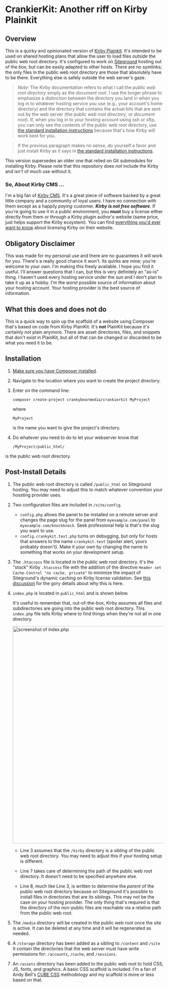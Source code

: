 # CrankierKit: Another riff on Kirby Plainkit

## Overview

This is a quirky and opinionated version of [Kirby Plainkit](https://GitHub.com/getkirby/plainkit.git). It's intended to be used on shared hosting plans that allow the user to load files _outside_ the public web root directory. It's configured to work on [Siteground](https://siteground.com) hosting out of the box, but can be easily adapted to other hosts. There are no symlinks; the only files in the public web root directory are those that absolutely have to be there. Everything else is safely outside the web server's gaze.

> *_Note_*: The Kirby documentation refers to what I call the _public web root directory_ simply as the _document root_. I use the longer phrase to emphasize a distinction between the directory you land in when you log in to whatever hosting service you use (e.g., your account's home directory) and the directory that contains the actual bits that are sent out by the web server (the _public web root directory_, or _document root_). If, when you log in to your hosting account using ssh or sftp, you can only see the contents of the public web root directory, use [the standard installation instructions](https://getkirby.com/docs/guide/quickstart#download-and-installation) because that's how Kirby will work best for you.

> If the previous paragraph makes no sense, do yourself a favor and just install Kirby as it says in [the standard installation instructions](https://getkirby.com/docs/guide/quickstart#download-and-installation).

This version supersedes an older one that relied on Git submodules for installing Kirby. Please note that this repository does _not_ include the Kirby and isn't of much use without it.

### So, About Kirby CMS ...

I'm a big fan of [Kirby CMS](https://getkirby.com). It's a great piece of software backed by a great little company and a community of loyal users. I have no connection with them except as a happily *paying* customer.  ***Kirby is not free software***.  If you're going to use it in a public environment, you **must** buy a license either directly from them or through a Kirby plugin author's website (same price, just helps support the Kirby ecoystem). You can find [everything you'd ever want to know](https://getkirby.com/license) about licensing Kirby on their website.

## Obligatory Disclaimer

This was made for my personal use and there are no guarantees it will work for you. There's a really good chance it won't. Its quirks are mine; you're welcome to your own. I'm making this freely available. I hope you find it useful. I'll answer questions that I can, but this is very definitely an "as-is" thing. I haven't used every hosting service under the sun and I don't plan to take it up as a hobby. I'm the *worst* possible source of information about your hosting account.  Your hosting provider is the best source of information.

## What this does and does not do

This is a quick way to spin up the scaffold of a website using Composer that's based on code from Kirby PlainKit. It's ***not*** PlainKit because it's certainly not plain anymore. There are asset directories, files, and snippets that don't exist in PlainKit, but all of that can be changed or discarded to be what you need it to be.



## Installation

1. [Make sure you have Composer installed](https://getcomposer.org/download/).

1. Navigate to the location where you want to create the project directory.

1. Enter on the command line:


    ```
    composer create-project crankybearmedia/crankierkit MyProject
    ```
    
    where 
    
    ```
    MyProject
    ``` 
    
    is the name you want to give the project's directory.
    
1. Do whatever you need to do to let your webserver know that 

    ```
    /MyProject/public_html/
    ```
is the public web root directory.


## Post-Install Details

1. The public web root directory is called `/public_html` on Siteground hosting. You may need to adjust this to match whatever convention your hossting provider uses.

1. Two configuration files are included in `/site/config`.  
	* `config.php` allows the panel to be installed on a remote server and changes the page slug for the panel from `myexample.com/panel` to `myexample.com/knockknock`. Seek professional help is that's the slug you want to use.
	* `config.crankykit.test.php` turns on debugging, but only for hosts that answers to the name `crankykit.test` (spoiler alert, yours probably doesn't). Make it your own by changing the name to something that works on your development setup.
1. The `.htaccess` file is located in the public web root directory.  It's the "stock" Kirby `.htaccess` file with the addition of the directive 
		```
	Header set Cache-Control "no cache, private"
		``` 
	to minimize the impact of Siteground's dynamic caching on Kirby license validation. See [this discussion](https://forum.getkirby.com/t/kirby-3-panel-not-updating-server-caching-or-license-key-issue/21444) for the gory details about why this is here. 
1. `index.php` is located in `public_html` and is shown  below.

	It's useful to remember that, out-of-the-box, Kirby assumes all files and subdirectories are going into the public web root directory. This `index.php` file tells Kirby where to find things when they're not all in one directory. 

	<img width="688" alt="screenshot of index.php" src="https://user-images.githubusercontent.com/284185/165156578-c05be891-641d-44b5-92ba-22588e260044.png">

	* Line 3  assumes that the `/kirby` directory is a _sibling_ of the public web root directory. You may need to adjust this if your hosting setup is different.

	* Line 7 takes care of determining the path of the public web root directory.  It doesn't need to be specified anywhere else.

	* Line 8, much like Line 3, is written to determine the _parent_ of the public web root directory because on Siteground it's possible to install files in directories that are its siblings. This may not be the case on your hosting provider. The only thing that's required is that the directory of the non-public files are reachable via a relative path from the public web root.

1. The `/media` directory will be created in the public web root once the site is active. It can be deleted at any time and it will be regenerated as needed.

1. A `/storage` directory has been added as a sibling to `/content` and `/site` It contain the directories that the web server must have write permissions for: `/accounts`, `/cache`, and `/sessions`.
   
1. An `/assets` directory has been added to the public web root to hold CSS, JS, fonts, and graphics. A basic CSS scaffold is included. I'm a fan of Andy Bell's [CUBE CSS](https://cube.fyi/) methodology and my scaffold is more or less based on that. 



